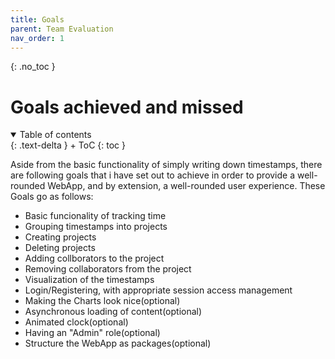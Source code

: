 ```yaml
---
title: Goals
parent: Team Evaluation
nav_order: 1
---
```




{: .no_toc }
# Goals achieved and missed

<details open markdown="block">
{: .text-delta }
<summary>Table of contents</summary>
+ ToC
{: toc }
</details>


Aside from the basic functionality of simply writing down timestamps, there are following goals that i have set out to achieve in order to provide a well-rounded WebApp, and by extension, a well-rounded user experience. These Goals go as follows: 

- Basic funcionality of tracking time
- Grouping timestamps into projects
- Creating projects
- Deleting projects
- Adding collborators to the project
- Removing collaborators from the project
- Visualization of the timestamps
- Login/Registering, with appropriate session access management
- Making the Charts look nice(optional)
- Asynchronous loading of content(optional)
- Animated clock(optional)
- Having an "Admin" role(optional)
- Structure the WebApp as packages(optional)

